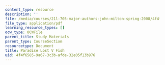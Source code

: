 ```yaml
---
content_type: resource
description: ''
file: /media/courses/21l-705-major-authors-john-milton-spring-2008/4f4f65859a673c3bafde32e05f13b976_MIT21L_705S08_pl_v_s08.pdf
file_type: application/pdf
learning_resource_types: []
ocw_type: OCWFile
parent_title: Study Materials
parent_type: CourseSection
resourcetype: Document
title: Paradise Lost V Fish
uid: 4f4f6585-9a67-3c3b-afde-32e05f13b976
---
```

